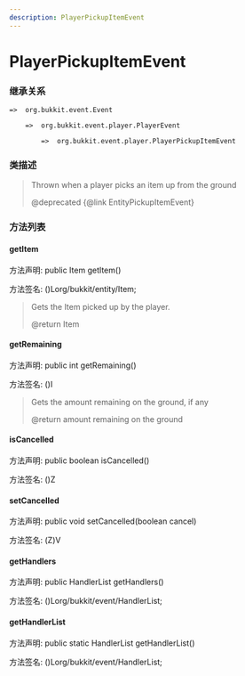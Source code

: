 ```yaml
---
description: PlayerPickupItemEvent
---
```


# PlayerPickupItemEvent

### 继承关系

    =>  org.bukkit.event.Event

        =>  org.bukkit.event.player.PlayerEvent

            =>  org.bukkit.event.player.PlayerPickupItemEvent

### 类描述

> Thrown when a player picks an item up from the ground
>
> @deprecated {@link EntityPickupItemEvent}

### 方法列表

#### getItem

方法声明: public Item getItem()

方法签名: ()Lorg/bukkit/entity/Item;

> Gets the Item picked up by the player.
>
> @return Item

#### getRemaining

方法声明: public int getRemaining()

方法签名: ()I

> Gets the amount remaining on the ground, if any
>
> @return amount remaining on the ground

#### isCancelled

方法声明: public boolean isCancelled()

方法签名: ()Z

#### setCancelled

方法声明: public void setCancelled(boolean cancel)

方法签名: (Z)V

#### getHandlers

方法声明: public HandlerList getHandlers()

方法签名: ()Lorg/bukkit/event/HandlerList;

#### getHandlerList

方法声明: public static HandlerList getHandlerList()

方法签名: ()Lorg/bukkit/event/HandlerList;